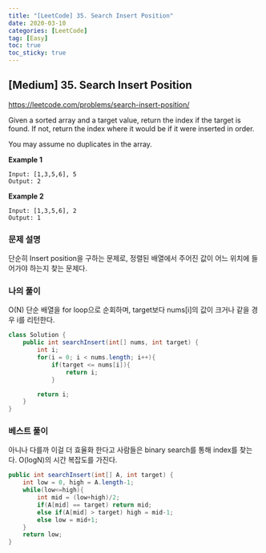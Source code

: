 ```yaml
---
title: "[LeetCode] 35. Search Insert Position"
date: 2020-03-10
categories: [LeetCode]
tag: [Easy]
toc: true
toc_sticky: true
---
```


## [Medium] 35. Search Insert Position

https://leetcode.com/problems/search-insert-position/

Given a sorted array and a target value, return the index if the target is found. If not, return the index where it would be if it were inserted in order.

You may assume no duplicates in the array.

**Example 1**

```
Input: [1,3,5,6], 5
Output: 2
```

**Example 2**

```
Input: [1,3,5,6], 2
Output: 1
```

### 문제 설명

단순히 Insert position을 구하는 문제로, 정렬된 배열에서 주어진 값이 어느 위치에 들어가야 하는지 찾는 문제다.

### 나의 풀이

O(N)
단순 배열을 for loop으로 순회하며, target보다 nums[i]의 값이 크거나 같을 경우 i를 리턴한다.

```java
class Solution {
    public int searchInsert(int[] nums, int target) {
        int i;
        for(i = 0; i < nums.length; i++){
            if(target <= nums[i]){
                return i;
            }

        return i;
    }
}
```

### 베스트 풀이

아니나 다를까 이걸 더 효율화 한다고 사람들은 binary search를 통해 index를 찾는다.
O(logN)의 시간 복잡도를 가진다.

```java
public int searchInsert(int[] A, int target) {
    int low = 0, high = A.length-1;
    while(low<=high){
        int mid = (low+high)/2;
        if(A[mid] == target) return mid;
        else if(A[mid] > target) high = mid-1;
        else low = mid+1;
    }
    return low;
}
```
